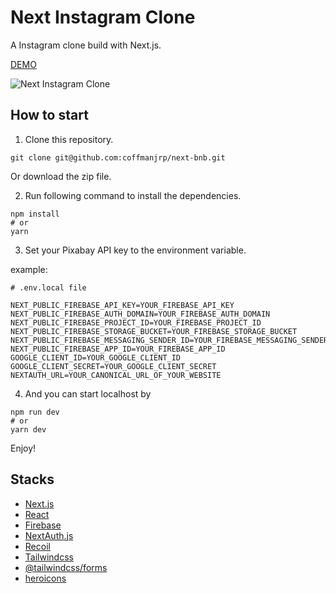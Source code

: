# Next Instagram Clone

A Instagram clone build with Next.js.

[DEMO](https://next-instagram-clone-pi.vercel.app/)

![Next Instagram Clone](https://res.cloudinary.com/coffmanjrp-dev/image/upload/v1643170104/coffmanjrp.io/next_instagram_clone_25c238df6d.png)

## How to start

1. Clone this repository.

```
git clone git@github.com:coffmanjrp/next-bnb.git
```

Or download the zip file.

2. Run following command to install the dependencies.

```
npm install
# or
yarn
```

3. Set your Pixabay API key to the environment variable.

example:

```
# .env.local file

NEXT_PUBLIC_FIREBASE_API_KEY=YOUR_FIREBASE_API_KEY
NEXT_PUBLIC_FIREBASE_AUTH_DOMAIN=YOUR_FIREBASE_AUTH_DOMAIN
NEXT_PUBLIC_FIREBASE_PROJECT_ID=YOUR_FIREBASE_PROJECT_ID
NEXT_PUBLIC_FIREBASE_STORAGE_BUCKET=YOUR_FIREBASE_STORAGE_BUCKET
NEXT_PUBLIC_FIREBASE_MESSAGING_SENDER_ID=YOUR_FIREBASE_MESSAGING_SENDER_ID
NEXT_PUBLIC_FIREBASE_APP_ID=YOUR_FIREBASE_APP_ID
GOOGLE_CLIENT_ID=YOUR_GOOGLE_CLIENT_ID
GOOGLE_CLIENT_SECRET=YOUR_GOOGLE_CLIENT_SECRET
NEXTAUTH_URL=YOUR_CANONICAL_URL_OF_YOUR_WEBSITE
```

4. And you can start localhost by

```
npm run dev
# or
yarn dev
```

Enjoy!

## Stacks

- [Next.js](https://nextjs.org/)
- [React](https://reactjs.org/)
- [Firebase](https://firebase.google.com/)
- [NextAuth.js](https://next-auth.js.org/)
- [Recoil](https://recoiljs.org/)
- [Tailwindcss](https://tailwindcss.com/)
- [@tailwindcss/forms](https://github.com/tailwindlabs/tailwindcss-forms)
- [heroicons](https://heroicons.com/)
